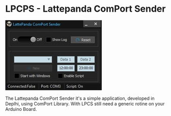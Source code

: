 # LPCPS - Lattepanda ComPort Sender

 <img src="/img/LPCPS.jpg">

The Lattepanda ComPort Sender it's a simple application, developed in Deplhi, using ComPort Library. 
With LPCS still need a generic rotine on your Arduino Board.
